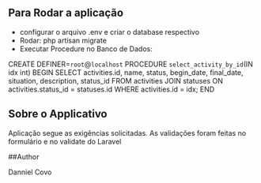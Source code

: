 ## Para Rodar a aplicação

- configurar o arquivo .env e criar o database respectivo
- Rodar: php artisan migrate 
- Executar Procedure no Banco de Dados:

CREATE DEFINER=`root`@`localhost` PROCEDURE `select_activity_by_id`(IN idx int)
BEGIN
	SELECT activities.id, name, status, begin_date, final_date, situation, description, status_id FROM activities 
	JOIN statuses ON activities.status_id = statuses.id
	WHERE activities.id = idx;
END

## Sobre o Applicativo

Aplicação segue as exigências solicitadas. As validações foram feitas no formulário e no validate do Laravel

##Author

Danniel Covo